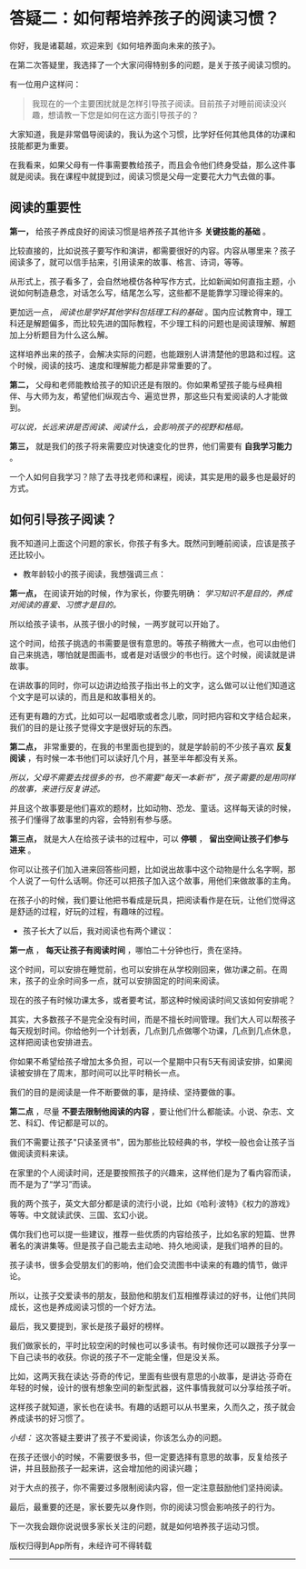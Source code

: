 # 答疑二：如何帮培养孩子的阅读习惯？

你好，我是诸葛越，欢迎来到《如何培养面向未来的孩子》。

在第二次答疑里，我选择了一个大家问得特别多的问题，是关于孩子阅读习惯的。

有一位用户这样问：

> 我现在的一个主要困扰就是怎样引导孩子阅读。目前孩子对睡前阅读没兴趣，想请教一下您是如何在这方面引导孩子的？

大家知道，我是非常倡导阅读的，我认为这个习惯，比学好任何其他具体的功课和技能都更为重要。

在我看来，如果父母有一件事需要教给孩子，而且会令他们终身受益，那么这件事就是阅读。我在课程中就提到过，阅读习惯是父母一定要花大力气去做的事。

## 阅读的重要性

 **第一，** 给孩子养成良好的阅读习惯是培养孩子其他许多 **关键技能的基础** 。

比较直接的，比如说孩子要写作和演讲，都需要很好的内容。内容从哪里来？孩子阅读多了，就可以信手拈来，引用读来的故事、格言、诗词，等等。

从形式上，孩子看多了，会自然地模仿各种写作方式，比如新闻如何直指主题，小说如何制造悬念，对话怎么写，结尾怎么写，这些都不是能靠学习理论得来的。

更加远一点， *阅读也是学好其他学科包括理工科的基础* 。国内应试教育中，理工科还是解题偏多，而比较先进的国际教程，不少理工科的问题也是阅读理解、解题加上分析题目为什么这么解。

这样培养出来的孩子，会解决实际的问题，也能跟别人讲清楚他的思路和过程。这个时候，阅读的技巧、速度和理解能力都是非常重要的了。

 **第二，** 父母和老师能教给孩子的知识还是有限的。你如果希望孩子能与经典相伴、与大师为友，希望他们纵观古今、遍览世界，那这些只有爱阅读的人才能做到。

 *可以说，长远来讲是否阅读、阅读什么，会影响孩子的视野和格局。*

 **第三，** 就是我们的孩子将来需要应对快速变化的世界，他们需要有 **自我学习能力** 。

一个人如何自我学习？除了去寻找老师和课程，阅读，其实是用的最多也是最好的方式。

## 如何引导孩子阅读？

我不知道问上面这个问题的家长，你孩子有多大。既然问到睡前阅读，应该是孩子还比较小。

* 教年龄较小的孩子阅读，我想强调三点：

 **第一点，** 在阅读开始的时候，作为家长，你要先明确： *学习知识不是目的，养成对阅读的喜爱、习惯才是目的。*

所以给孩子读书，从孩子很小的时候，一两岁就可以开始了。

这个时间，给孩子挑选的书需要是很有意思的。等孩子稍微大一点，也可以由他们自己来挑选，哪怕就是图画书，或者是对话很少的书也行。这个时候，阅读就是讲故事。

在讲故事的同时，你可以边讲边给孩子指出书上的文字，这么做可以让他们知道这个文字是可以读的，而且是和故事相关的。

还有更有趣的方式，比如可以一起唱歌或者念儿歌，同时把内容和文字结合起来，我们的目的是让孩子觉得文字是很好玩的东西。

 **第二点，** 非常重要的，在我的书里面也提到的，就是学龄前的不少孩子喜欢 **反复阅读** ，有时候一本书他们可以读好几个月，甚至半年都没有关系。

 *所以，父母不需要去找很多的书，也不需要“每天一本新书”，孩子需要的是用同样的故事，来进行反复讲述。*

并且这个故事要是他们喜欢的题材，比如动物、恐龙、童话。这样每天读的时候，孩子们懂得了故事里的内容，会特别有参与感。

 **第三点，** 就是大人在给孩子读书的过程中，可以 **停顿** ， **留出空间让孩子们参与进来** 。

你可以让孩子们加入进来回答些问题，比如说出故事中这个动物是什么名字啊，那个人说了一句什么话啊。你还可以把孩子加入这个故事，用他们来做故事的主角。

在孩子小的时候，我们要让他把书看成是玩具，把阅读看作是在玩，让他们觉得这是舒适的过程，好玩的过程，有趣味的过程。

* 孩子长大了以后，我对阅读也有两个建议：

 **第一点** ， **每天让孩子有阅读时间** ，哪怕二十分钟也行，贵在坚持。

这个时间，可以安排在睡觉前，也可以安排在从学校刚回来，做功课之前。在周末，孩子的业余时间多一点，就可以安排固定的时间来阅读。

现在的孩子有时候功课太多，或者要考试，那这种时候阅读时间又该如何安排呢？

其实，大多数孩子不是完全没有时间，而是不擅长时间管理。我们大人可以帮孩子每天规划时间。你给他列一个计划表，几点到几点做哪个功课，几点到几点休息，这样把阅读也安排进去。

你如果不希望给孩子增加太多负担，可以一个星期中只有5天有阅读安排，如果阅读被安排在了周末，那时间可以比平时稍长一点。

我们的目的是阅读是一件不断要做的事，是持续、坚持要做的事。

 **第二点** ，尽量 **不要去限制他阅读的内容** ，要让他们什么都能读。小说、杂志、文艺、科幻、传记都是可以的。

我们不需要让孩子"只读圣贤书"，因为那些比较经典的书，学校一般也会让孩子当做阅读资料来读。

在家里的个人阅读时间，还是要按照孩子的兴趣来，这样他们是为了看内容而读，而不是为了“学习”而读。

我的两个孩子，英文大部分都是读的流行小说，比如《哈利·波特》《权力的游戏》等等。中文就读武侠、三国、玄幻小说。

偶尔我们也可以提一些建议，推荐一些优质的内容给孩子，比如名家的短篇、世界著名的演讲集等。但是孩子自己能去主动地、持久地阅读，是我们培养的目的。

孩子读书，很多会受朋友们的影响，他们会交流图书中读来的有趣的情节，做评论。

所以，让孩子交爱读书的朋友，鼓励他和朋友们互相推荐读过的好书，让他们共同成长，这也是养成阅读习惯的一个好方法。

最后，我又要提到，家长是孩子最好的榜样。

我们做家长的，平时比较空闲的时候也可以多读书。有时候你还可以跟孩子分享一下自己读书的收获。你说的孩子不一定能全懂，但是没关系。

比如，这两天我在读达·芬奇的传记，里面有些很有意思的小故事，是讲达·芬奇在年轻的时候，设计的很有想象空间的新型武器，这件事情我就可以分享给孩子听。

这样孩子就知道，家长也在读书。有趣的话题可以从书里来，久而久之，孩子就会养成读书的好习惯了。

 *小结：* 这次答疑主要讲了孩子不爱阅读，你该怎么办的问题。

在孩子还很小的时候，不需要很多书，但一定要选择有意思的故事，反复给孩子讲，并且鼓励孩子一起来讲，这会增加他的阅读兴趣；

对于大点的孩子，你不需要过多限制阅读内容，但一定注意鼓励他们坚持阅读。

最后，最重要的还是，家长要先以身作则，你的阅读习惯会影响孩子的行为。

下一次我会跟你说说很多家长关注的问题，就是如何培养孩子运动习惯。

版权归得到App所有，未经许可不得转载

---
